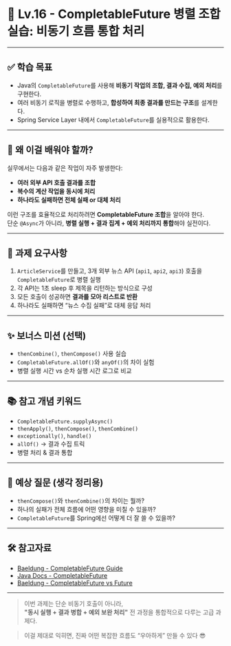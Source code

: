 # 🧵 Lv.16 - CompletableFuture 병렬 조합 실습: 비동기 흐름 통합 처리

---

## ✅ 학습 목표

- Java의 `CompletableFuture`를 사용해 **비동기 작업의 조합, 결과 수집, 예외 처리**를 구현한다.
- 여러 비동기 로직을 병렬로 수행하고, **합성하여 최종 결과를 만드는 구조**를 설계한다.
- Spring Service Layer 내에서 `CompletableFuture`를 실용적으로 활용한다.

---

## 🤔 왜 이걸 배워야 할까?

실무에서는 다음과 같은 작업이 자주 발생한다:

- **여러 외부 API 호출 결과를 조합**
- **복수의 계산 작업을 동시에 처리**
- **하나라도 실패하면 전체 실패 or 대체 처리**

이런 구조를 효율적으로 처리하려면 **CompletableFuture 조합**을 알아야 한다.  
단순 `@Async`가 아니라, **병렬 실행 + 결과 집계 + 예외 처리까지 통합**해야 실전이다.

---

## 📌 과제 요구사항

1. `ArticleService`를 만들고, 3개 외부 뉴스 API (`api1`, `api2`, `api3`) 호출을 `CompletableFuture`로 병렬 실행
2. 각 API는 1초 sleep 후 제목을 리턴하는 방식으로 구성
3. 모든 호출이 성공하면 **결과를 모아 리스트로 반환**
4. 하나라도 실패하면 “뉴스 수집 실패”로 대체 응답 처리

---

## ✨ 보너스 미션 (선택)

- `thenCombine()`, `thenCompose()` 사용 실습
- `CompletableFuture.allOf()`와 `anyOf()`의 차이 실험
- 병렬 실행 시간 vs 순차 실행 시간 로그로 비교

---

## 📚 참고 개념 키워드

- `CompletableFuture.supplyAsync()`
- `thenApply()`, `thenCompose()`, `thenCombine()`
- `exceptionally()`, `handle()`
- `allOf()` → 결과 수집 트릭
- 병렬 처리 & 결과 통합

---

## 💬 예상 질문 (생각 정리용)

- `thenCompose()`와 `thenCombine()`의 차이는 뭘까?
- 하나의 실패가 전체 흐름에 어떤 영향을 미칠 수 있을까?
- `CompletableFuture`를 Spring에선 어떻게 더 잘 쓸 수 있을까?

---

## 🛠️ 참고자료

- [Baeldung - CompletableFuture Guide](https://www.baeldung.com/java-completablefuture)
- [Java Docs - CompletableFuture](https://docs.oracle.com/javase/8/docs/api/java/util/concurrent/CompletableFuture.html)
- [Baeldung - CompletableFuture vs Future](https://www.baeldung.com/java-completablefuture-vs-future)

---

> 이번 과제는 단순 비동기 호출이 아니라,  
> **"동시 실행 + 결과 병합 + 예외 보완 처리"** 전 과정을 통합적으로 다루는 고급 과제다.  

> 이걸 제대로 익히면, 진짜 어떤 복잡한 흐름도 “우아하게” 만들 수 있다 😎
